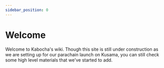 ```yaml
---
sidebar_position: 0 
---
```


# Welcome

Welcome to Kabocha's wiki. Though this site is still under construction as we are setting up for our parachain launch on Kusama, you can still check some high level materials that we've started to add. 

